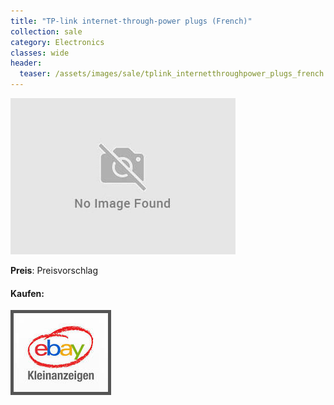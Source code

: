 ```yaml
---
title: "TP-link internet-through-power plugs (French)"
collection: sale
category: Electronics
classes: wide
header: 
  teaser: /assets/images/sale/tplink_internetthroughpower_plugs_french.png
---
```




<a href="">
  <img src="/assets/images/sale/tplink_internetthroughpower_plugs_french.png" alt="TP-link internet-through-power plugs (French)">
</a>

**Preis**: Preisvorschlag


#### Kaufen:
<a href="">
  <img src="/assets/images/ebay.png" alt="Ebay Kleinanzeigen" style="border: 5px solid #555">
</a>

